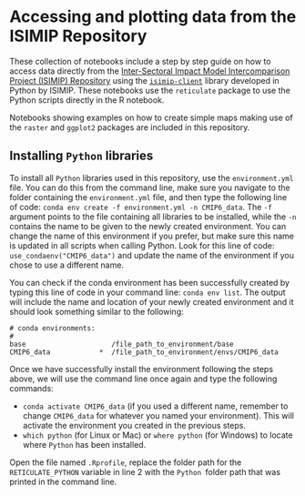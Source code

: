 # Accessing and plotting data from the ISIMIP Repository
These collection of notebooks include a step by step guide on how to access data directly from the [Inter-Sectoral Impact Model Intercomparison Project (ISIMIP) Repository](https://data.isimip.org/) using the [`isimip-client`](https://github.com/ISI-MIP/isimip-client) library developed in Python by ISIMIP. These notebooks use the `reticulate` package to use the Python scripts directly in the R notebook.  

Notebooks showing examples on how to create simple maps making use of the `raster` and `ggplot2` packages are included in this repository.

## Installing `Python` libraries
To install all `Python` libraries used in this repository, use the `environment.yml` file. You can do this from the command line, make sure you navigate to the folder containing the `environment.yml` file, and then type the following line of code: `conda env create -f environment.yml -n CMIP6_data`. The `-f` argument points to the file containing all libraries to be installed, while the `-n` contains the name to be given to the newly created environment. You can change the name of this environment if you prefer, but make sure this name is updated in all scripts when calling Python. Look for this line of code: `use_condaenv("CMIP6_data")` and update the name of the environment if you chose to use a different name.  
  
You can check if the conda environment has been successfully created by typing this line of code in your command line: `conda env list`. The output will include the name and location of your newly created environment and it should look something similar to the following:  
  
```
# conda environments:
#
base                     /file_path_to_environment/base
CMIP6_data            *  /file_path_to_environment/envs/CMIP6_data
```
  
Once we have successfully install the environment following the steps above, we will use the command line once again and type the following commands:  
- `conda activate CMIP6_data` (if you used a different name, remember to change `CMIP6_data` for whatever you named your environment). This will activate the environment you created in the previous steps.  
- `which python` (for Linux or Mac) or `where python` (for Windows) to locate where `Python` has been installed.  
  
Open the file named `.Rprofile`, replace the folder path for the `RETICULATE_PYTHON` variable in line 2 with the `Python `folder path that was printed in the command line.